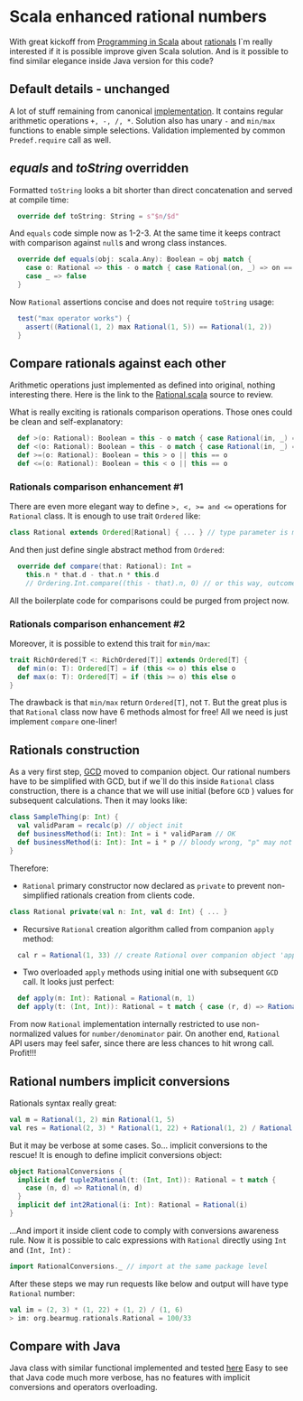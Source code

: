 # Scala enhanced rational numbers
With great kickoff from 
[Programming in Scala](https://www.amazon.com/Programming-Scala-Updated-2-12/dp/0981531687) 
about [rationals](http://booksites.artima.com/programming_in_scala/examples/html/ch06.html)
I`m really interested if it is possible improve given Scala solution. And 
is it possible to find similar elegance inside Java version for this code?

## Default details - unchanged
A lot of stuff remaining from canonical 
[implementation](http://booksites.artima.com/programming_in_scala/examples/html/ch06.html). 
It contains regular arithmetic operations ``+, -, /, *``. 
Solution also has unary ``-`` and ``min/max`` functions to enable simple selections. 
Validation implemented by common ``Predef.require`` call as well.

## *equals* and *toString* overridden
Formatted ``toString`` looks a bit shorter than direct concatenation and served at compile time:
```scala
  override def toString: String = s"$n/$d"
```

And ``equals`` code simple now as 1-2-3. 
At the same time it keeps contract with comparison against ``null``s and wrong class instances. 
```scala
  override def equals(obj: scala.Any): Boolean = obj match {
    case o: Rational => this - o match { case Rational(on, _) => on == 0 }
    case _ => false
  }
```
Now ``Rational`` assertions concise and does not require ``toString`` usage:
```scala
  test("max operator works") {
    assert((Rational(1, 2) max Rational(1, 5)) == Rational(1, 2))
  }
```

## Compare rationals against each other
Arithmetic operations just implemented as defined into original, nothing interesting there. 
Here is the link to the [Rational.scala](../src/main/scala/org/bearmug/rationals/Rational.scala) source to review. 

What is really exciting is rationals comparison operations. 
Those ones could be clean and self-explanatory:
```scala
  def >(o: Rational): Boolean = this - o match { case Rational(in, _) => in > 0 }
  def <(o: Rational): Boolean = this - o match { case Rational(in, _) => in < 0 }
  def >=(o: Rational): Boolean = this > o || this == o
  def <=(o: Rational): Boolean = this < o || this == o
```

### Rationals comparison enhancement #1
There are even more elegant way to define ``>, <, >= and <=`` operations for ``Rational`` class.
It is enough to use trait ``Ordered`` like:
```scala
class Rational extends Ordered[Rational] { ... } // type parameter is mandatory
```
And then just define single abstract method from ``Ordered``:
```scala
  override def compare(that: Rational): Int =
    this.n * that.d - that.n * this.d
    // Ordering.Int.compare((this - that).n, 0) // or this way, outcome is the same
```
All the boilerplate code for comparisons could be purged from project now. 

### Rationals comparison enhancement #2
Moreover, it is possible to extend this trait for ``min/max``:
```scala
trait RichOrdered[T <: RichOrdered[T]] extends Ordered[T] {
  def min(o: T): Ordered[T] = if (this <= o) this else o
  def max(o: T): Ordered[T] = if (this >= o) this else o
}
```
The drawback is that ``min/max`` return ``Ordered[T]``, not ``T``.
But the great plus is that ``Rational`` class now have 6 methods almost for free!
All we need is just implement ``compare`` one-liner!

## Rationals construction
As a very first step, [GCD](https://en.wikipedia.org/wiki/Greatest_common_divisor) moved to companion object. 
Our rational numbers have to be simplified with GCD, but if we`ll do this inside ``Rational`` 
class construction, there is a chance that we will use initial (before ``GCD`` ) values for subsequent calculations. 
Then it may looks like:
```scala
class SampleThing(p: Int) {
  val validParam = recalc(p) // object init
  def businessMethod(i: Int): Int = i * validParam // OK
  def businessMethod(i: Int): Int = i * p // bloody wrong, "p" may not be used
}
```
Therefore:
- ``Rational`` primary constructor now declared as ``private`` to prevent non-simplified rationals creation from clients code.
```scala
class Rational private(val n: Int, val d: Int) { ... }
```
- Recursive ``Rational`` creation algorithm called from companion ``apply`` method:
```scala
  cal r = Rational(1, 33) // create Rational over companion object 'apply' calll
```
- Two overloaded ``apply`` methods using initial one with subsequent ``GCD`` call. 
It looks just perfect:
```scala
  def apply(n: Int): Rational = Rational(n, 1)
  def apply(t: (Int, Int)): Rational = t match { case (r, d) => Rational(r, d) }
```

From now ``Rational`` implementation internally restricted to use non-normalized values for ``number/denominator`` pair.
On another end, ``Rational`` API users may feel safer, since there are less chances to hit wrong call.
Profit!!!
 
## Rational numbers implicit conversions
Rationals syntax really great:
```scala
val m = Rational(1, 2) min Rational(1, 5)
val res = Rational(2, 3) * Rational(1, 22) + Rational(1, 2) / Rational(1, 6)   
```
But it may be verbose at some cases. So... implicit conversions to the rescue!
It is enough to define implicit conversions object:
```scala
object RationalConversions {
  implicit def tuple2Rational(t: (Int, Int)): Rational = t match {
    case (n, d) => Rational(n, d)
  }
  implicit def int2Rational(i: Int): Rational = Rational(i)
}
```

...And import it inside client code to comply with conversions awareness rule. 
Now it is possible to calc expressions with ``Rational`` directly using ``Int`` and ``(Int, Int)`` :
```scala
import RationalConversions._ // import at the same package level
```

After these steps we may run requests like below and output will have type ``Rational`` number:
```scala
val im = (2, 3) * (1, 22) + (1, 2) / (1, 6)
> im: org.bearmug.rationals.Rational = 100/33
```

## Compare with Java
Java class with similar functional implemented and tested [here](../src/main/java/org/bearmug/rationals/RationalJ.java)
Easy to see that Java code much more verbose, has no features with implicit conversions and operators overloading. 
